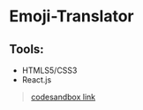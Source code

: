 # Emoji-Translator

## Tools:

- HTMLS5/CSS3
- React.js

> [codesandbox link](https://codesandbox.io/s/emoji-translator-ik5vp)
